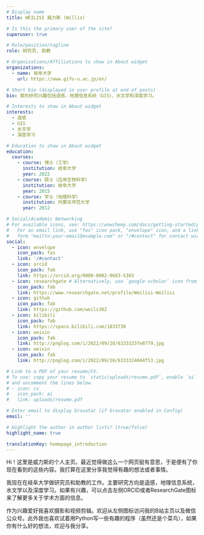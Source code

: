 ```yaml
---
# Display name
title: WEILISI 威力斯 (Willis)

# Is this the primary user of the site?
superuser: true

# Role/position/tagline
role: 研究员, 助教

# Organizations/Affiliations to show in About widget
organizations:
  - name: 岐阜大学
    url: https://www.gifu-u.ac.jp/en/

# Short bio (displayed in user profile at end of posts)
bio: 我的研究兴趣包括遥感、地理信息系统（GIS）、水文学和深度学习。

# Interests to show in About widget
interests:
  - 遥感
  - GIS
  - 水文学
  - 深度学习

# Education to show in About widget
education:
  courses:
    - course: 博士（工学）
      institution: 岐阜大学
      year: 2022
    - course: 硕士（应用生物科学）
      institution: 岐阜大学
      year: 2015
    - course: 学士（地理科学）
      institution: 内蒙古师范大学
      year: 2012

# Social/Academic Networking
# For available icons, see: https://wowchemy.com/docs/getting-started/page-builder/#icons
#   For an email link, use "fas" icon pack, "envelope" icon, and a link in the
#   form "mailto:your-email@example.com" or "/#contact" for contact widget.
social:
  - icon: envelope
    icon_pack: fas
    link: '/#contact'
  - icon: orcid
    icon_pack: fab
    link: https://orcid.org/0000-0002-0683-5303
  - icon: researchgate # Alternatively, use `google-scholar` icon from `ai` icon pack
    icon_pack: fab
    link: https://www.researchgate.net/profile/Weilisi-Weilisi
  - icon: github
    icon_pack: fab
    link: https://github.com/weils302
  - icon: bilibili
    icon_pack: fab
    link: https://space.bilibili.com/1833730
  - icon: weixin
    icon_pack: fab
    link: http://pnglog.com/i/2022/09/28/6333323fe8779.jpg
  - icon: weixin
    icon_pack: fab
    link: http://pnglog.com/i/2022/09/28/6333324044f53.jpg

# Link to a PDF of your resume/CV.
# To use: copy your resume to `static/uploads/resume.pdf`, enable `ai` icons in `params.toml`,
# and uncomment the lines below.
# - icon: cv
#   icon_pack: ai
#   link: uploads/resume.pdf

# Enter email to display Gravatar (if Gravatar enabled in Config)
email: ''

# Highlight the author in author lists? (true/false)
highlight_name: true

translationKey: homepage_introduction
---
```


Hi！这里是威力斯的个人主页。最近觉得做这么一个网页挺有意思，于是便有了你现在看到的这些内容。我打算在这里分享我觉得有趣的想法或者事情。

我现在在岐阜大学做研究员和助教的工作。主要研究方向是遥感，地理信息系统，水文学以及深度学习。如果有兴趣，可以点击左侧ORCID或者ResearchGate图标来了解更多关于学术方面的信息。

作为兴趣爱好我喜欢摄影和视频剪辑。欢迎从左侧图标访问我的B站主页以及微信公众号。此外我也喜欢试着用Python写一些有趣的程序（虽然还是个菜鸟），如果你有什么好的想法，欢迎与我分享。 

<!--{{< icon name="download" pack="fas" >}} Download my {{< staticref "uploads/demo_resume.pdf" "newtab" >}}resumé{{< /staticref >}}.-->
